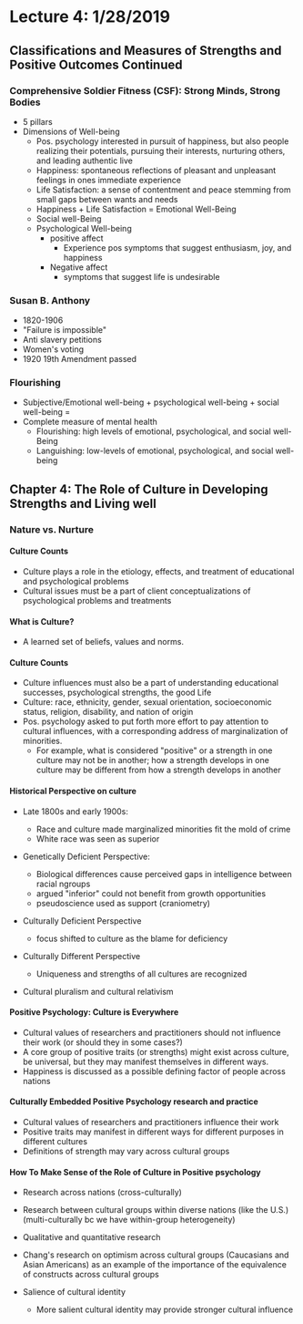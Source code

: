 # Lecture 4: 1/28/2019

## Classifications and Measures of Strengths and Positive Outcomes Continued

### Comprehensive Soldier Fitness (CSF): Strong Minds, Strong Bodies
* 5 pillars
* Dimensions of Well-being
  * Pos. psychology interested in pursuit of happiness, but also people realizing their potentials, pursuing their interests, nurturing others, and leading authentic live
  * Happiness: spontaneous reflections of pleasant and unpleasant feelings in ones immediate experience
  * Life Satisfaction: a sense of contentment and peace stemming from small gaps between wants and needs
  * Happiness + Life Satisfaction = Emotional Well-Being
  * Social well-Being
  * Psychological Well-being
    * positive affect
        * Experience pos symptoms that suggest enthusiasm, joy, and happiness
    * Negative affect
        * symptoms that suggest life is undesirable

### Susan B. Anthony
* 1820-1906
* "Failure is impossible"
* Anti slavery petitions
* Women's voting
* 1920 19th Amendment passed

### Flourishing
* Subjective/Emotional well-being + psychological well-being + social well-being =
* Complete measure of mental health
    * Flourishing: high levels of emotional, psychological, and social well-Being
    * Languishing: low-levels of emotional, psychological, and social well-being


## Chapter 4: The Role of Culture in Developing Strengths and Living well

### Nature vs. Nurture
#### Culture Counts
* Culture plays a role in the etiology, effects, and treatment of educational and psychological problems
* Cultural issues must be a part of client conceptualizations of psychological problems and treatments
#### What is Culture?
* A learned set of beliefs, values and norms.
#### Culture Counts
* Culture influences must also be a part of understanding educational successes, psychological strengths, the good Life
* Culture: race, ethnicity, gender, sexual orientation, socioeconomic status, religion, disability, and nation of origin
* Pos. psychology asked to put forth more effort to pay attention to cultural influences, with a corresponding address of marginalization of minorities.
    * For example, what is considered "positive" or a strength in one culture may not be in another; how a strength develops in one culture may be different from how a strength develops in another
#### Historical Perspective on culture
* Late 1800s and early 1900s:
  * Race and culture made marginalized minorities fit the mold of crime
  * White race was seen as superior

* Genetically Deficient Perspective:
  * Biological differences cause perceived gaps in intelligence between racial ngroups
  * argued "inferior" could not benefit from growth opportunities
  * pseudoscience used as support (craniometry)

* Culturally Deficient Perspective
    * focus shifted to culture as the blame for deficiency

* Culturally Different Perspective
    * Uniqueness and strengths of all cultures are recognized
* Cultural pluralism and cultural relativism

#### Positive Psychology: Culture is Everywhere
* Cultural values of researchers and practitioners should not influence their work (or should they in some cases?)
* A core group of positive traits (or strengths) might exist across culture, be universal, but they may manifest themselves in different ways.
* Happiness is discussed as a possible defining factor of people across nations

#### Culturally Embedded Positive Psychology research and practice
* Cultural values of researchers and practitioners influence their work
* Positive traits may manifest in different ways for different purposes in different cultures
* Definitions of strength may vary across cultural groups

#### How To Make Sense of the Role of Culture in Positive psychology
* Research across nations (cross-culturally)
* Research between cultural groups within diverse nations (like the U.S.) (multi-culturally bc we have within-group heterogeneity)
* Qualitative and quantitative research

* Chang's research on optimism across cultural groups (Caucasians and Asian Americans) as an example of the importance of the equivalence of constructs across cultural groups

* Salience of cultural identity
    * More salient cultural identity may provide stronger cultural influence
